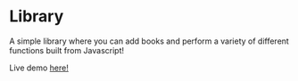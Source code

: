 # Library

A simple library where you can add books and perform a variety of different functions built from Javascript!

Live demo [here!](https://eslang50.github.io/Library/)